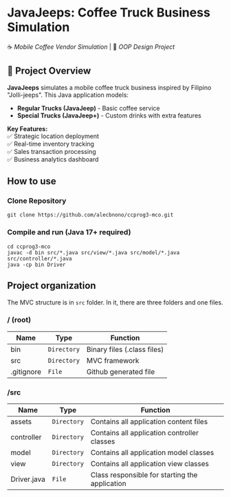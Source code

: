 # JavaJeeps: Coffee Truck Business Simulation

☕ _Mobile Coffee Vendor Simulation_ | 🚚 _OOP Design Project_

## 📌 Project Overview

**JavaJeeps** simulates a mobile coffee truck business inspired by Filipino "Jolli-jeeps". This Java application models:

- **Regular Trucks (JavaJeep)** - Basic coffee service
- **Special Trucks (JavaJeep+)** - Custom drinks with extra features

**Key Features:**  
✅ Strategic location deployment  
✅ Real-time inventory tracking  
✅ Sales transaction processing  
✅ Business analytics dashboard

## How to use

### Clone Repository

```
git clone https://github.com/alecbnono/ccprog3-mco.git
```

### Compile and run (Java 17+ required)

```
cd ccprog3-mco
javac -d bin src/*.java src/view/*.java src/model/*.java src/controller/*.java
java -cp bin Driver
```

## Project organization

The MVC structure is in `src` folder. In it, there are three folders and one files.

### / (root)

| Name           | Type        | Function                        |
| -------------- | ----------- | ------------------------------- |
| bin            | `Directory` | Binary files (&#46;class files) |
| src            | `Directory` | MVC framework                   |
| &#46;gitignore | `File`      | Github generated file           |

### /src

| Name            | Type        | Function                                       |
| --------------- | ----------- | ---------------------------------------------- |
| assets          | `Directory` | Contains all application content files         |
| controller      | `Directory` | Contains all application controller classes    |
| model           | `Directory` | Contains all application model classes         |
| view            | `Directory` | Contains all application view classes          |
| Driver&#46;java | `File`      | Class responsible for starting the application |
